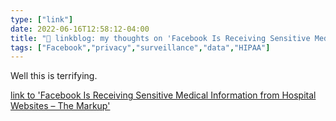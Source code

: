 ```yaml
---
type: ["link"]
date: 2022-06-16T12:58:12-04:00
title: "🔗 linkblog: my thoughts on 'Facebook Is Receiving Sensitive Medical Information from Hospital Websites – The Markup'"
tags: ["Facebook","privacy","surveillance","data","HIPAA"]
---
```

Well this is terrifying.
 

[link to 'Facebook Is Receiving Sensitive Medical Information from Hospital Websites – The Markup'](https://themarkup.org/pixel-hunt/2022/06/16/facebook-is-receiving-sensitive-medical-information-from-hospital-websites)
